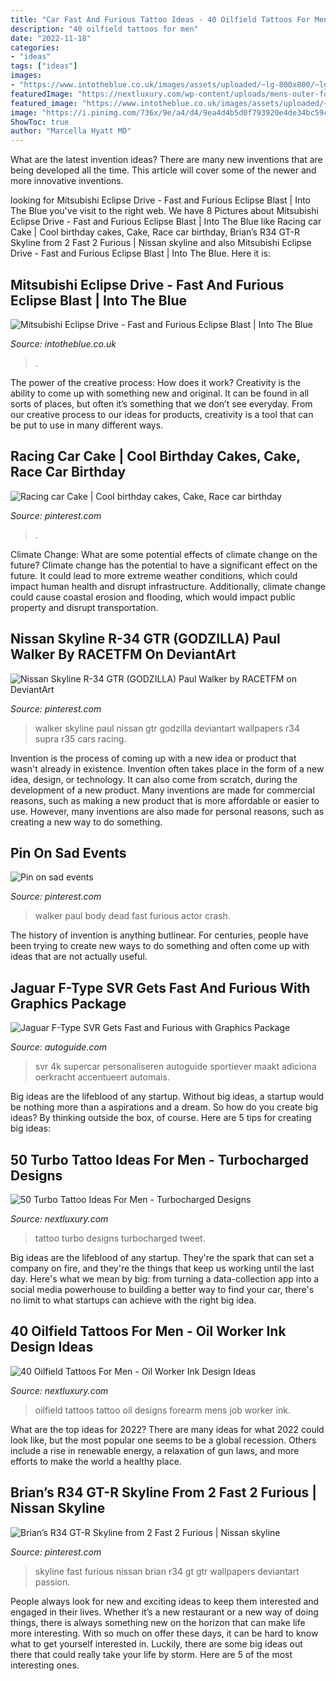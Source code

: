 ```yaml
---
title: "Car Fast And Furious Tattoo Ideas - 40 Oilfield Tattoos For Men"
description: "40 oilfield tattoos for men"
date: "2022-11-18"
categories:
- "ideas"
tags: ["ideas"]
images:
- "https://www.intotheblue.co.uk/images/assets/uploaded/~lg-800x800/~lg-crop-Car-Chase-Heroes-Eclipse-front.jpg"
featuredImage: "https://nextluxury.com/wp-content/uploads/mens-outer-forearm-oilfield-tattoo-designs.jpg"
featured_image: "https://www.intotheblue.co.uk/images/assets/uploaded/~lg-800x800/~lg-crop-Car-Chase-Heroes-Eclipse-front.jpg"
image: "https://i.pinimg.com/736x/9e/a4/d4/9ea4d4b5d0f793920e4de34bc59cafb4.jpg"
ShowToc: true
author: "Marcella Hyatt MD"
---
```



What are the latest invention ideas?
There are many new inventions that are being developed all the time. This article will cover some of the newer and more innovative inventions.

	

		
looking for Mitsubishi Eclipse Drive - Fast and Furious Eclipse Blast | Into The Blue you've visit to the right web. We have 8 Pictures about Mitsubishi Eclipse Drive - Fast and Furious Eclipse Blast | Into The Blue like Racing car Cake | Cool birthday cakes, Cake, Race car birthday, Brian’s R34 GT-R Skyline from 2 Fast 2 Furious | Nissan skyline and also Mitsubishi Eclipse Drive - Fast and Furious Eclipse Blast | Into The Blue. Here it is:
		
    
## Mitsubishi Eclipse Drive - Fast And Furious Eclipse Blast | Into The Blue

<img loading=lazy src="https://www.intotheblue.co.uk/images/assets/uploaded/~lg-800x800/~lg-crop-Car-Chase-Heroes-Eclipse-front.jpg" onerror="this.onerror=null;this.src='https://tse2.mm.bing.net/th?id=OIP.iUCnxPn1RPlxY8Ss9yC-7AHaHa&amp;pid=15.1';" alt="Mitsubishi Eclipse Drive - Fast and Furious Eclipse Blast | Into The Blue">

_Source: intotheblue.co.uk_

>. 

	

The power of the creative process: How does it work?
Creativity is the ability to come up with something new and original. It can be found in all sorts of places, but often it’s something that we don’t see everyday. From our creative process to our ideas for products, creativity is a tool that can be put to use in many different ways.

    
## Racing Car Cake | Cool Birthday Cakes, Cake, Race Car Birthday

<img loading=lazy src="https://i.pinimg.com/736x/25/f7/54/25f754fcaa6b41290750818f7829c130.jpg" onerror="this.onerror=null;this.src='https://tse1.mm.bing.net/th?id=OIP.waGll8KcdY2HIfmdE2fI0gHaIa&amp;pid=15.1';" alt="Racing car Cake | Cool birthday cakes, Cake, Race car birthday">

_Source: pinterest.com_

>. 

	

Climate Change: What are some potential effects of climate change on the future?
Climate change has the potential to have a significant effect on the future. It could lead to more extreme weather conditions, which could impact human health and disrupt infrastructure. Additionally, climate change could cause coastal erosion and flooding, which would impact public property and disrupt transportation.

    
## Nissan Skyline R-34 GTR (GODZILLA) Paul Walker By RACETFM On DeviantArt

<img loading=lazy src="https://i.pinimg.com/736x/9e/a4/d4/9ea4d4b5d0f793920e4de34bc59cafb4.jpg" onerror="this.onerror=null;this.src='https://tse4.mm.bing.net/th?id=OIP.Ip88Sgc_EJyqf-8KQjn-MwHaEK&amp;pid=15.1';" alt="Nissan Skyline R-34 GTR (GODZILLA) Paul Walker by RACETFM on DeviantArt">

_Source: pinterest.com_

>walker skyline paul nissan gtr godzilla deviantart wallpapers r34 supra r35 cars racing. 

	

Invention is the process of coming up with a new idea or product that wasn't already in existence. Invention often takes place in the form of a new idea, design, or technology. It can also come from scratch, during the development of a new product. Many inventions are made for commercial reasons, such as making a new product that is more affordable or easier to use. However, many inventions are also made for personal reasons, such as creating a new way to do something.

    
## Pin On Sad Events

<img loading=lazy src="https://i.pinimg.com/736x/4b/fe/7f/4bfe7ff9a6091f542a87e12679e7715c--paul-walker-body-paul-walker-dead.jpg" onerror="this.onerror=null;this.src='https://tse4.mm.bing.net/th?id=OIP.V396A_0B_cvtzFIx3z6fGAHaFj&amp;pid=15.1';" alt="Pin on sad events">

_Source: pinterest.com_

>walker paul body dead fast furious actor crash. 

	

The history of invention is anything butlinear. For centuries, people have been trying to create new ways to do something and often come up with ideas that are not actually useful.

    
## Jaguar F-Type SVR Gets Fast And Furious With Graphics Package

<img loading=lazy src="https://www.autoguide.com/blog/wp-content/gallery/jaguar-f-type-svr-graphics-package/jaguar-f-type-svr-graphics-pack-02.jpg" onerror="this.onerror=null;this.src='https://tse4.mm.bing.net/th?id=OIP.w06L7Tu4pLynq3vUvk4AAAHaFj&amp;pid=15.1';" alt="Jaguar F-Type SVR Gets Fast and Furious with Graphics Package">

_Source: autoguide.com_

>svr 4k supercar personaliseren autoguide sportiever maakt adiciona oerkracht accentueert automais. 

	

Big ideas are the lifeblood of any startup. Without big ideas, a startup would be nothing more than a aspirations and a dream. So how do you create big ideas? By thinking outside the box, of course. Here are 5 tips for creating big ideas: 

    
## 50 Turbo Tattoo Ideas For Men - Turbocharged Designs

<img loading=lazy src="http://nextluxury.com/wp-content/uploads/sweet-mens-turbocharger-tattoo-ideas.jpg" onerror="this.onerror=null;this.src='https://tse2.mm.bing.net/th?id=OIP.PzVOAL-oCEIXnwZ81Jt98AHaGU&amp;pid=15.1';" alt="50 Turbo Tattoo Ideas For Men - Turbocharged Designs">

_Source: nextluxury.com_

>tattoo turbo designs turbocharged tweet. 

	

Big ideas are the lifeblood of any startup. They're the spark that can set a company on fire, and they're the things that keep us working until the last day. Here's what we mean by big: from turning a data-collection app into a social media powerhouse to building a better way to find your car, there's no limit to what startups can achieve with the right big idea.

    
## 40 Oilfield Tattoos For Men - Oil Worker Ink Design Ideas

<img loading=lazy src="https://nextluxury.com/wp-content/uploads/mens-outer-forearm-oilfield-tattoo-designs.jpg" onerror="this.onerror=null;this.src='https://tse4.mm.bing.net/th?id=OIP.cpPRnylDxLfnm9B-tjFANwHaH7&amp;pid=15.1';" alt="40 Oilfield Tattoos For Men - Oil Worker Ink Design Ideas">

_Source: nextluxury.com_

>oilfield tattoos tattoo oil designs forearm mens job worker ink. 

	

What are the top ideas for 2022?
There are many ideas for what 2022 could look like, but the most popular one seems to be a global recession. Others include a rise in renewable energy, a relaxation of gun laws, and more efforts to make the world a healthy place.

    
## Brian’s R34 GT-R Skyline From 2 Fast 2 Furious | Nissan Skyline

<img loading=lazy src="https://i.pinimg.com/736x/fc/0a/0e/fc0a0e2e65ba566c1893d98d3fb1707b--r-skyline-nissan-skyline.jpg" onerror="this.onerror=null;this.src='https://tse2.mm.bing.net/th?id=OIP.IHQpRHmgGDctaSPMQeoz9AAAAA&amp;pid=15.1';" alt="Brian’s R34 GT-R Skyline from 2 Fast 2 Furious | Nissan skyline">

_Source: pinterest.com_

>skyline fast furious nissan brian r34 gt gtr wallpapers deviantart passion. 

	

People always look for new and exciting ideas to keep them interested and engaged in their lives. Whether it’s a new restaurant or a new way of doing things, there is always something new on the horizon that can make life more interesting. With so much on offer these days, it can be hard to know what to get yourself interested in. Luckily, there are some big ideas out there that could really take your life by storm. Here are 5 of the most interesting ones.

